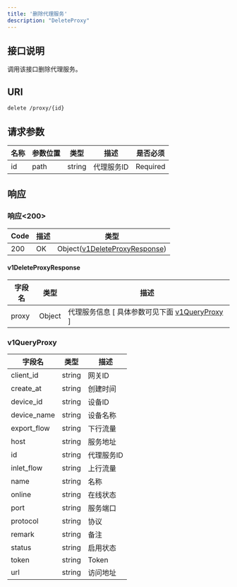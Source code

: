 ```yaml
---
title: '删除代理服务'
description: "DeleteProxy"
---
```

## 接口说明
调用该接口删除代理服务。

## URI

```
delete /proxy/{id}
```

## 请求参数

| 名称 | 参数位置 | 类型 | 描述 |  是否必须 |
| ---- | ---------- | ----------- | ----------- | ----------- |    
| id | path | string | 代理服务ID |  Required | 

## 响应


### 响应<200>
| Code | 描述 | 类型 |
| ---- | ----------- | ------ | 
| 200 | OK | Object([v1DeleteProxyResponse](#v1DeleteProxyResponse)) |

#### v1DeleteProxyResponse


| 字段名 | 类型 | 描述 |
| ---- | ---- | ----------- |
| proxy | Object | 代理服务信息 [ 具体参数可见下面 [v1QueryProxy](#v1QueryProxy) ]  |


### v1QueryProxy

| 字段名 | 类型 | 描述 |
| ---- | ---- | ----------- | 
| client_id | string | 网关ID | 
| create_at | string | 创建时间 | 
| device_id | string | 设备ID | 
| device_name | string | 设备名称 | 
| export_flow | string | 下行流量 | 
| host | string | 服务地址 | 
| id | string | 代理服务ID | 
| inlet_flow | string | 上行流量 | 
| name | string | 名称 | 
| online | string | 在线状态 | 
| port | string | 服务端口 | 
| protocol | string | 协议 | 
| remark | string | 备注 | 
| status | string | 启用状态 | 
| token | string | Token | 
| url | string | 访问地址 |







